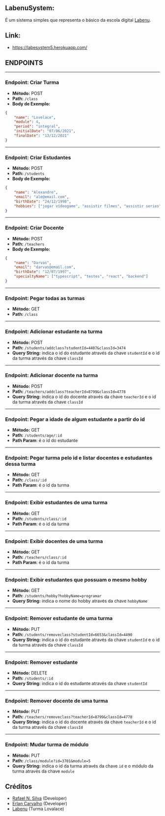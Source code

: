 ## LabenuSystem:

É um sistema simples que representa o básico da escola digital [Labenu](https://www.labenu.com.br/).

## Link:
- https://labesystem5.herokuapp.com/

## ENDPOINTS

---

### **Endpoint**: Criar Turma

-   **Método:** POST
-   **Path:** `/class`
-   **Body de Exemplo:**

```json
{
    "name": "Lovelace",
    "module": 4,
    "period": "integral",
    "initialDate": "07/06/2021",
    "finalDate": "13/12/2021"
}
```

---

### **Endpoint**: Criar Estudantes

-   **Método:** POST
-   **Path:** `/students`
-   **Body de Exemplo:**

```json
{
    "name": "Alexandre",
    "email": "ale@email.com",
    "birthDate": "24/12/1998",
    "hobbies": ["jogar videogame", "assistir filmes", "assistir series", "programar"]
}
```

---

### **Endpoint**: Criar Docente

-   **Método:** POST
-   **Path:** `/teachers`
-   **Body de Exemplo:**

```json
{
    "name": "Darvas",
    "email": "darvas@email.com",
    "birthDate": "12/07/1997",
    "specialtyName": ["typescript", "testes", "react", "backend"]
}
```

---

### **Endpoint**: Pegar todas as turmas

-   **Método:** GET
-   **Path:** `/class`

---

### **Endpoint**: Adicionar estudante na turma

-   **Método:** POST
-   **Path:** `/students/addclass?studentId=4407&classId=3474`
-   **Query String:** indica o id do estudante através da chave `studentId` e o id da turma através da chave `classId`

---

### **Endpoint**: Adicionar docente na turma

-   **Método:** POST
-   **Path:** `/teachers/addclass?teacherId=8799&classId=4778`
-   **Query String:** indica o id do docente através da chave `teacherId` e o id da turma através da chave `classId`

---


### **Endpoint**: Pegar a idade de algum estudante a partir do id

-   **Método:** GET
-   **Path:** `/students/age/:id`
-   **Path Param**: é o id do estudante

---


### **Endpoint**: Pegar turma pelo id e listar docentes e estudantes dessa turma

-   **Método:** GET
-   **Path:** `/class/:id`
-   **Path Param**: é o id da turma

---

### **Endpoint**: Exibir estudantes de uma turma

-   **Método:** GET
-   **Path:** `/students/class/:id`
-   **Path Param**: é o id da turma

---

### **Endpoint**: Exibir docentes de uma turma

-   **Método:** GET
-   **Path:** `/teachers/class/:id`
-   **Path Param**: é o id da turma

---

### **Endpoint**: Exibir estudantes que possuam o mesmo hobby

-   **Método:** GET
-   **Path:** `/students/hobby?hobbyName=programar`
-   **Query String:** indica o nome do hobby através da chave `hobbyName`

---

### **Endpoint**: Remover estudante de uma turma

-   **Método:** PUT
-   **Path:** `/students/removeclass?studentId=6653&classId=4490`
-   **Query String:** indica o id do estudante através da chave `studentId` e o id da turma através da chave `classId`

---

### **Endpoint**: Remover estudante

-   **Método:** DELETE
-   **Path:** `/students/:id`
-   **Query String:** indica o id do estudante através da chave `studentId`

---

### **Endpoint**: Remover docente de uma turma

-   **Método:** PUT
-   **Path:** `/teachers/removeclass?teacherId=8799&classId=4778`
-   **Query String:** indica o id do docente através da chave `teacherId` e o id da turma através da chave `classId`

---

### **Endpoint**: Mudar turma de módulo

-   **Método:** PUT
-   **Path:** `/class/module?id=3701&module=5`
-   **Query String:** indica o id da turma através da chave `id` e o módulo da turma através da chave `module`


## Créditos
- [Rafael N. Silva](https://github.com/rafansilva) (Developer)
- [Erlan Carvalho](https://github.com/Carvalho001) (Developer)
- [Labenu](https://www.labenu.com.br/) (Turma Lovalace)
